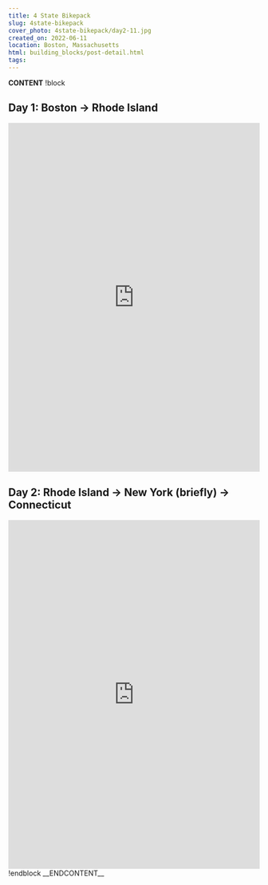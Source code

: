 ```yaml
---
title: 4 State Bikepack
slug: 4state-bikepack
cover_photo: 4state-bikepack/day2-11.jpg
created_on: 2022-06-11
location: Boston, Massachusetts
html: building_blocks/post-detail.html
tags:
---
```

__CONTENT__
!block
## Day 1: Boston -> Rhode Island
<iframe src="https://ridewithgps.com/embeds?type=trip&id=100070315&sampleGraph=true&showPhotos=true" style="width: 1px; min-width: 100%; height: 700px; border: none;" scrolling="no"></iframe>

## Day 2: Rhode Island -> New York (briefly) -> Connecticut
<iframe src="https://ridewithgps.com/embeds?type=trip&id=100070459&sampleGraph=true&showPhotos=true" style="width: 1px; min-width: 100%; height: 700px; border: none;" scrolling="no"></iframe>
!endblock
__ENDCONTENT__
